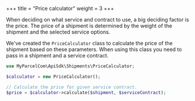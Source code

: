 +++
title = "Price calculator"
weight = 3
+++

When deciding on what service and contract to use, a big deciding factor is the price. The price of a shipment is determined by the weight of the shipment and the selected service options.

We've created the `PriceCalculator` class to calculate the price of the shipment based on these parameters. When using this class you need to pass in a shipment and a service contract.

```php
use MyParcelCom\ApiSdk\Shipments\PriceCalculator;

$calculator = new PriceCalculator();

// Calculate the price for given service contract.
$price = $calculator->calculate($shipment, $serviceContract);
```
